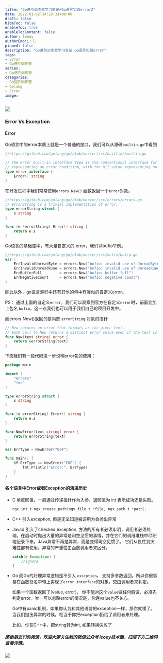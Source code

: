 ```yaml
---
title: "Go进阶训练营学习笔记☍Go语言实践error2"
date: 2022-01-02T14:28:31+08:00
draft: false
hideToc: false
enableToc: true
enableTocContent: false
author: leoay
authorEmoji: 🎅
pinned: false
description: "Go进阶训练营学习笔记 Go语言实践error"
tags:
- Error
- Go进阶训练营
series:
- Go进阶训练营
categories:
- Go进阶训练营
- Golang
- Error
image: 
---
```


![](https://pic4.zhimg.com/v2-683be6cff5288cd457d0241e4b760c6c)

### Error Vs Exception

#### Error

Go语言中的error本质上就是一个普通的接口，我们可以从源码`builtin.go`中看到

```go
//https://github.com/golang/go/blob/master/src/builtin/builtin.go

// The error built-in interface type is the conventional interface for
// representing an error condition, with the nil value representing no error.
type error interface {
	Error() string
}
```

在开发过程中我们常常使用`errors.New()` 函数返回一个`error`对象。

```go
//https://github.com/golang/go/blob/master/src/errors/errors.go
// errorString is a trivial implementation of error.
type errorString struct {
	s string
}

func (e *errorString) Error() string {
	return e.s
}
```

Go语言的基础库中，有大量自定义的 error，我们以bufio举例。
```go
//https://github.com/golang/go/blob/master/src/bufio/bufio.go
var (
	ErrInvalidUnreadByte = errors.New("bufio: invalid use of UnreadByte")
	ErrInvalidUnreadRune = errors.New("bufio: invalid use of UnreadRune")
	ErrBufferFull        = errors.New("bufio: buffer full")
	ErrNegativeCount     = errors.New("bufio: negative count")
)
```

除此以外，go语言源码中还有其他的包中有类似的自定义error。

PS： 通过上面的自定义`error`，我们可以观察到官方在自定义`error`时，前面会加上包名 `bufio`，这一点我们也可以用于我们自己的项目开发中。

而errors.New()返回的是内部 `errorString` 对象的指针
```go
// New returns an error that formats as the given text.
// Each call to New returns a distinct error value even if the text is identical.
func New(text string) error {
	return &errorString{text}
}
```

下面我们有一段代码进一步说明error包的使用：

```go
package main

import (
	"errors"
	"fmt"
)

type errorString struct {
	s string
}

func (e errorString) Error() string {
	return e.s
}

func NewError(text string) error {
	return errorString{text}
}

var ErrType = NewError("EOF")

func main() {
	if ErrType == NewError("EOF") {
		fmt.Println("Error:", ErrType)
	}
}
```

#### 各个语言中Error或者Exception的演进历史
* C
	单反回值，一般通过传递指针作为入参，返回值为 int 表示成功还是失败。
	```c
	ngx_int_t ngx_create_path(ngx_file_t *file, ngx_path_t *path);
	```

* C++
	引入exception, 但是无法知道被调用方会抛出异常

* Javad
	引入了checked exception, 方法的所有者必须申明，调用者必须处理。在启动时抛出大量的异常是司空见惯的事情，并在它们的调用堆栈中尽职地记录下来。Java异常不再是异常，而是变得司空见惯了。
	它们从良性到灾难性都有使用，异常的严重性由函数调用者来区分。
	```Java
	catch(e Exception) {
		//ignore
	}
	```

* Go
	而Go的处理异常逻辑是不引入 `exception`， 支持多参数返回，所以你很容易在函数签名中带上实现了`error interface`的对象，交由调用者来判定。

	如果一个函数返回了(value, error)， 你不能对这个`value`做任何假设，必须先判定error。唯一可以忽略error的情况是，你连value也不关心。

	Go中有panic机制，如果你认为和其他语言的exception一样，那你就错了。当我们抛出异常的时候，相当于你把exception扔给了调用者来处理。

	比如，你在C++中，把string转为int, 如果转换失败了




##### 感谢朋友们的阅读，欢迎大家关注我的微信公众号 leoay技术圈，扫描下方二维码查看详情。
![](/images/whoami/leoaytechgzh.jpg)